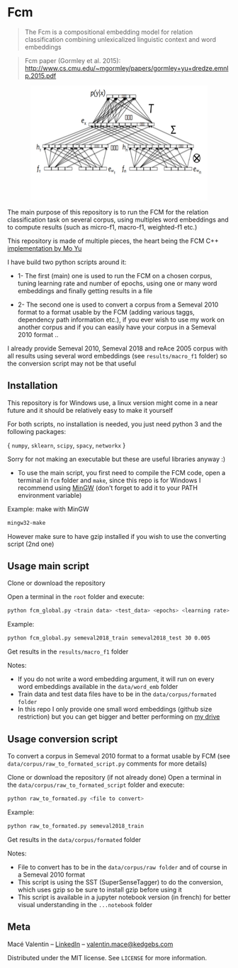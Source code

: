 
# Fcm
>The Fcm is a compositional embedding model for relation classification combining unlexicalized linguistic context
and word embeddings

>Fcm paper (Gormley et al. 2015): http://www.cs.cmu.edu/~mgormley/papers/gormley+yu+dredze.emnlp.2015.pdf

<p align="center">
  <img src="./data/corpus/raw_to_formated_script/notebook/img/fcm_nn.png"
       width="400" height="260">
</p>

The main purpose of this repository is to run the FCM for the relation classification task on several corpus, using multiples word embeddings and to compute results (such as micro-f1, macro-f1, weighted-f1 etc.)

This repository is made of multiple pieces, the heart being the FCM C++ [implementation by Mo Yu](https://github.com/Gorov/FCM_nips_workshop)

I have build two python scripts around it:

- 1- The first (main) one is used to run the FCM on a chosen corpus, tuning learning rate and number of epochs, using one or many word embeddings and finally getting results in a file

- 2- The second one is used to convert a corpus from a Semeval 2010 format to a format usable by the FCM (adding various taggs, dependency path information etc.), if you ever wish to use my work on another corpus and if you can easily have your corpus in a Semeval 2010 format ..

I already provide Semeval 2010, Semeval 2018 and reAce 2005 corpus with all results using several word embeddings (see ``results/macro_f1`` folder) so the conversion script may not be that useful

## Installation

This repository is for Windows use, a linux version might come in a near future and it should be relatively easy to make it yourself

For both scripts, no installation is needed, you just need python 3 and the following packages:

{ ``numpy``, ``sklearn``, ``scipy``, ``spacy``, ``networkx`` }

Sorry for not making an executable but these are useful libraries anyway :)

- To use the main script, you first need to compile the FCM code, open a terminal in ``fcm`` folder and ``make``, since this repo is for Windows I recommend using [MinGW](https://sourceforge.net/projects/mingw-w64/) (don't forget to add it to your PATH environment variable)

Example: make with MinGW

```sh
mingw32-make
```

However make sure to have gzip installed if you wish to use the converting script (2nd one)


## Usage main script

Clone or download the repository

Open a terminal in the ``root`` folder and execute:
```sh
python fcm_global.py <train data> <test_data> <epochs> <learning rate> [word embeddings]
```
Example:
```sh
python fcm_global.py semeval2018_train semeval2018_test 30 0.005
```
Get results in the ``results/macro_f1`` folder

Notes:
- If you do not write a word embedding argument, it will run on every word embeddings available in the ``data/word_emb`` folder
- Train data and test data files have to be in the ``data/corpus/formated folder``
- In this repo I only provide one small word embeddings (github size restriction) but you can get bigger and better performing on [my drive](https://drive.google.com/drive/folders/18KrHhJcpOouFEf1Dgqw8N6Hpg6gxEZjH)


## Usage conversion script

To convert a corpus in Semeval 2010 format to a format usable by FCM (see ``data/corpus/raw_to_formated_script.py`` comments for more details)

Clone or download the repository (if not already done)
Open a terminal in the ``data/corpus/raw_to_formated_script`` folder and execute:
```sh
python raw_to_formated.py <file to convert>
```
Example:
```sh
python raw_to_formated.py semeval2018_train
```
Get results in the ``data/corpus/formated`` folder

Notes:
- File to convert has to be in the ``data/corpus/raw folder`` and of course in a Semeval 2010 format
- This script is using the SST (SuperSenseTagger) to do the conversion, which uses gzip so be sure to install gzip before using it
- This script is available in a jupyter notebook version (in french) for better visual understanding in the ``...notebook`` folder

## Meta

Macé Valentin – [LinkedIn](https://www.linkedin.com/in/valentin-mac%C3%A9-310683165/) – valentin.mace@kedgebs.com

Distributed under the MIT license. See ``LICENSE`` for more information.
